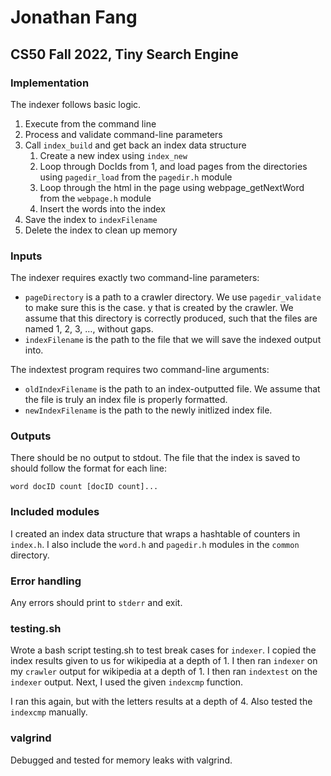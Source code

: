 # Jonathan Fang
## CS50 Fall 2022, Tiny Search Engine
### Implementation
The indexer follows basic logic.
1. Execute from the command line
2. Process and validate command-line parameters
3. Call `index_build` and get back an index data structure
    1. Create a new index using `index_new`
    2. Loop through DocIds from 1, and load pages from the directories using `pagedir_load` from the `pagedir.h` module
    2. Loop through the html in the page using webpage_getNextWord from the `webpage.h` module
    3. Insert the words into the index
5. Save the index to `indexFilename`
6. Delete the index to clean up memory

### Inputs
The indexer requires exactly two command-line parameters:
- `pageDirectory` is a path to a crawler directory. We use `pagedir_validate` to make sure this is the case.
y that is created by the crawler. We assume that this directory is correctly produced, such that the files are named 1, 2, 3, …, without gaps.
- `indexFilename` is the path to the file that we will save the indexed output into.

The indextest program requires two command-line arguments:
- `oldIndexFilename` is the path to an index-outputted file. We assume that the file is truly an index file is properly formatted.
- `newIndexFilename` is the path to the newly initlized index file.

### Outputs

There should be no output to stdout. The file that the index is saved to should follow the format for each line:
```
word docID count [docID count]...
```

### Included modules
I created an index data structure that wraps a hashtable of counters in `index.h`. I also include the `word.h` and `pagedir.h` modules in the `common` directory.

### Error handling
Any errors should print to `stderr` and exit. 

### testing.sh
Wrote a bash script testing.sh to test break cases for `indexer`. I copied the index results given to us for wikipedia at a depth of 1. I then ran `indexer` on my `crawler` output for wikipedia at a depth of 1. I then ran `indextest` on the `indexer` output. Next, I used the given `indexcmp` function. 

I ran this again, but with the letters results at a depth of 4.
Also tested the `indexcmp` manually.

### valgrind
Debugged and tested for memory leaks with valgrind. 


